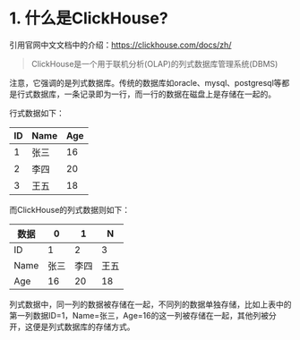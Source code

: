 # 1. 什么是ClickHouse?

引用官网中文文档中的介绍：https://clickhouse.com/docs/zh/

> ClickHouse是一个用于联机分析(OLAP)的列式数据库管理系统(DBMS)

注意，它强调的是列式数据库。传统的数据库如oracle、mysql、postgresql等都是行式数据库，一条记录即为一行，而一行的数据在磁盘上是存储在一起的。

行式数据如下：

| ID | Name | Age |
|----|------|-----|
| 1  | 张三   | 16  |
| 2  | 李四   | 20  |
| 3  | 王五   | 18  |

而ClickHouse的列式数据则如下：

| 数据   | 0 | 1 | N  |
|------|---|---|---|
| ID   | 1 | 2 | 3 |
| Name | 张三  | 李四  | 王五  |
| Age  |  16 |  20 |  18 |

列式数据中，同一列的数据被存储在一起，不同列的数据单独存储，比如上表中的第一列数据ID=1，Name=张三，Age=16的这一列被存储在一起，其他列被分开，这便是列式数据库的存储方式。

